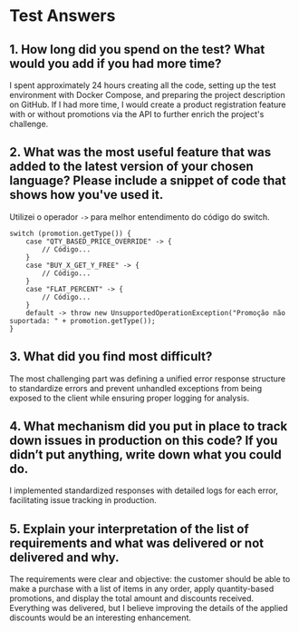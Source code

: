 # Test Answers

## 1. How long did you spend on the test? What would you add if you had more time?

I spent approximately 24 hours creating all the code, setting up the test environment with Docker Compose, and preparing the project description on GitHub. If I had more time, I would create a product registration feature with or without promotions via the API to further enrich the project's challenge.

## 2. What was the most useful feature that was added to the latest version of your chosen language? Please include a snippet of code that shows how you've used it.

Utilizei o operador `->` para melhor entendimento do código do switch.

```
switch (promotion.getType()) {
    case "QTY_BASED_PRICE_OVERRIDE" -> {
        // Código...
    }
    case "BUY_X_GET_Y_FREE" -> {
        // Código...
    }
    case "FLAT_PERCENT" -> {
        // Código...
    }
    default -> throw new UnsupportedOperationException("Promoção não suportada: " + promotion.getType());
}
```

## 3. What did you find most difficult?

The most challenging part was defining a unified error response structure to standardize errors and prevent unhandled exceptions from being exposed to the client while ensuring proper logging for analysis.

## 4. What mechanism did you put in place to track down issues in production on this code? If you didn’t put anything, write down what you could do.

I implemented standardized responses with detailed logs for each error, facilitating issue tracking in production.

## 5. Explain your interpretation of the list of requirements and what was delivered or not delivered and why.

The requirements were clear and objective: the customer should be able to make a purchase with a list of items in any order, apply quantity-based promotions, and display the total amount and discounts received. Everything was delivered, but I believe improving the details of the applied discounts would be an interesting enhancement.